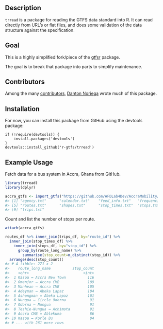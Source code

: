 
## Description

`trread` is a package for reading the GTFS data standard into R. It can
read directly from URL’s or flat files, and does some validation of the
data structure against the specification.

## Goal

This is a highly simplified fork/piece of the
[gtfsr](https://github.com/ropensci/gtfsr/) package.

The goal is to break that package into parts to simplify maintenance.

## Contributors

Among the many
[contributors](https://github.com/ropensci/gtfsr/graphs/contributors),
[Danton Noriega](https://github.com/dantonnoriega) wrote much of this
package.

## Installation

For now, you can install this package from GitHub using the devtools
package:

    if (!require(devtools)) {
        install.packages('devtools')
    }
    devtools::install_github('r-gtfs/trread')

## Example Usage

Fetch data for a bus system in Accra, Ghana from GitHub.

``` r
library(trread)
library(dplyr)

accra_gtfs <- import_gtfs("https://github.com/AFDLab4Dev/AccraMobility/raw/master/GTFS/GTFS_Accra.zip")
#> [1] "agency.txt"      "calendar.txt"    "feed_info.txt"   "frequencies.txt"
#> [5] "routes.txt"      "shapes.txt"      "stop_times.txt"  "stops.txt"      
#> [9] "trips.txt"
```

Count and list the number of stops per route.

``` r
attach(accra_gtfs)

routes_df %>% inner_join(trips_df, by="route_id") %>%
  inner_join(stop_times_df) %>% 
    inner_join(stops_df, by="stop_id") %>% 
      group_by(route_long_name) %>%
        summarise(stop_count=n_distinct(stop_id)) %>%
  arrange(desc(stop_count))
#> # A tibble: 271 x 2
#>    route_long_name          stop_count
#>    <chr>                         <int>
#>  1 Kasoa ↔ Accra New Town          116
#>  2 Omanjor ↔ Accra CMB             109
#>  3 Manhean ↔ Accra CMB             105
#>  4 Adeyman ↔ Abeka Lapaz           104
#>  5 Ashongman ↔ Abeka Lapaz         101
#>  6 Nungua ↔ Circle Odorna           91
#>  7 Odorna ↔ Nungua                  91
#>  8 Teshie-Nungua ↔ Achimota         91
#>  9 Accra CMB ↔ Ablekuma             86
#> 10 Kasoa ↔ Korle Bu                 84
#> # ... with 261 more rows
```
